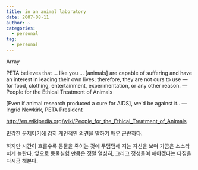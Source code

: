 ```yaml
---
title: in an animal laboratory
date: 2007-08-11
author: ~
categories:
  - personal
tag:
  - personal
---
```




Array

PETA believes that ... like you ... [animals] are capable of suffering and have an interest in leading their own lives; therefore, they are not ours to use — for food, clothing, entertainment, experimentation, or any other reason. — People for the Ethical Treatment of Animals 

[Even if animal research produced a cure for AIDS], we'd be against it.. — Ingrid Newkirk, PETA President 

http://en.wikipedia.org/wiki/People_for_the_Ethical_Treatment_of_Animals

민감한 문제이기에 감히 개인적인 의견을 말하기 매우 곤란하다. 

하지만 시간이 흐를수록 동물을 죽이는 것에 무덤덤해 지는 자신을 보며 가끔은 소스라치게 놀란다. 앞으로 동물실험 만큼은 정말 열심히, 그리고 정성들여 해야겠다는 다짐을 다시금 해본다.


 






